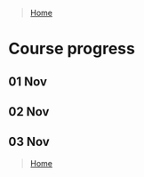 >[Home](../README.md)

# Course progress

## 01 Nov

## 02 Nov


## 03 Nov










>[Home](../README.md)